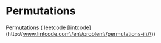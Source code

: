 # Permutations

Permutations \( leetcode \[lintcode\]\(http:\/\/www.lintcode.com\/en\/problem\/permutations-ii\/\)\)

